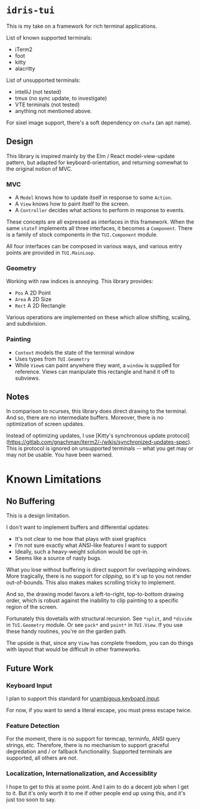 # `idris-tui`

This is my take on a framework for rich terminal applications.

List of known supported terminals:
- iTerm2
- foot
- kitty
- alacritty

List of unsupported terminals:
- intelliJ (not tested)
- tmux (no sync update, to investigate)
- VTE terminals (not tested)
- anything not mentioned above.

For sixel image support, there's a soft dependency on `chafa` (an apt
name).

## Design

This library is inspired mainly by the Elm / React model-view-update
pattern, but adapted for keyboard-orientation, and returning somewhat
to the original notion of MVC.

### MVC

- A `Model` knows how to update itself in response to some `Action`.
- A `View` knows how to paint itself to the screen.
- A `Controller` decides what actions to perform in response to events.

These concepts are all expressed as interfaces in this framework. When
the same `stateT` implements all three interfaces, it becomes a
`Component`. There is a family of stock components in the
`TUI.Component` module.

All four interfaces can be composed in various ways, and various entry
points are provided in `TUI.MainLoop`.

### Geometry

Working with raw indices is annoying. This library provides:

- `Pos`   A 2D Point
- `Area`  A 2D Size
- `Rect`  A 2D Rectangle

Various operations are implemented on these which allow shifting,
scaling, and subdivision.

### Painting

- `Context` models the state of the terminal window
- Uses types from `TUI.Geometry`
- While `View`s can paint anywhere they want, a `window` is supplied
  for reference. Views can manipulate this rectangle and hand it off
  to subviews.

## Notes

In comparison to ncurses, this library does direct drawing to the
terminal. And so, there are no intermediate buffers. Moreover,
there is no optimization of screen updates.

Instead of optimizing updates, I use [Kitty's synchronous update
protocol]
(https://gitlab.com/gnachman/iterm2/-/wikis/synchronized-updates-spec).
This is protocol is ignored on unsupported terminals -- what you get
may or may not be usable. You have been warned.

# Known Limitations

## No Buffering

This is a design limitation.

I don't want to implement buffers and differential updates:
- It's not clear to me how that plays with sixel graphics
- I'm not sure exactly what ANSI-like features I want to support
- Ideally, such a heavy-weight solution would be opt-in.
- Seems like a source of nasty bugs.

What you lose without buffering is direct support for overlapping
windows. More tragically, there is no support for *clipping*, so it's
up to you not render out-of-bounds. This also makes makes scrolling
tricky to implement.

And so, the drawing model favors a left-to-right, top-to-bottom
drawing order, which is robust against the inability to clip painting
to a specific region of the screen.

Fortunately this dovetails with structural recursion. See `*split`,
and `*divide` in `TUI.Geometry` module. Or see `pack*` and `paint*` in
`TUI.View`. If you use these handy routines, you're on the garden
path.

The upside is that, since any `View` has complete freedom, you can do
things with layout that would be difficult in other frameworks.

## Future Work

### Keyboard Input

I plan to support this standard for [unambigous keyboard
input](https://sw.kovidgoyal.net/kitty/keyboard-protocol/).

For now, if you want to send a literal escape, you must press escape
twice.

### Feature Detection

For the moment, there is no support for termcap, terminfo, ANSI query
strings, etc. Therefore, there is no mechanism to support graceful
degredation and / or fallback functionality. Supported terminals are
supported, all others are not.

### Localization, Internationalization, and Accessiblity

I hope to get to this at some point. And I aim to do a decent job when
I get to it. But it's only worth it to me if other people end up using
this, and it's just too soon to say.

